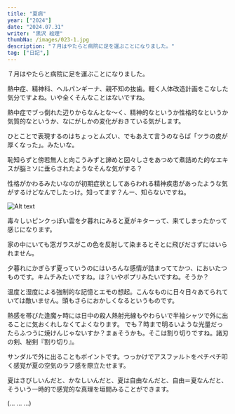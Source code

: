 ```yaml
---
title: "夏病"
year: ["2024"]
date: "2024.07.31"
writer: "黒沢 絵理"
thumbNa: /images/023-1.jpg
description: "７月はやたらと病院に足を運ぶことになりました。"
tag: ["日記",]
---
```


７月はやたらと病院に足を運ぶことになりました。

熱中症、精神科、ヘルパンギーナ、親不知の抜歯。軽く人体改造計画をこなした気分ですよね。いや全くそんなことはないですね。

熱中症でブっ倒れた辺りからなんとな～く、精神的なというか性格的なというか気質的なというか、なにがしかの変化がおきている気がします。

ひとことで表現するのはちょっとムズい、でもあえて言うのならば「ツラの皮が厚くなった」。みたいな。

恥知らずと傍若無人と向こうみずと諦めと図々しさをあつめて煮詰めた的なエキスが脳ミソに垂らされたようなそんな気がする？

性格がかわるみたいなのが初期症状としてあらわれる精神疾患があったような気がするけどなんでしたっけ。知ってます？んー、知らないですね。

![Alt text](/images/023-2.jpg)


毒々しいピンクっぽい雲を夕暮れにみると夏がキターって、来てしまったかって感じになります。

家の中にいても窓ガラスがこの色を反射して染まるとそとに飛びださずにはいられません。

夕暮れにかぎらず夏っていうのにはいろんな感情が詰まっててかつ、においたつものです。キムチみたいですね。は？いやポプリみたいですね。そうか？

温度と湿度による強制的な記憶とエモの想起。こんなものに日々日々あてられていては敵いません。頭もさらにおかしくなるというものです。

熱感を帯びた逢魔ヶ時には日中の殺人熱射光線もやわらいで半袖シャツで外に出ることに気おくれしなくてよくなります。
でも７時まで明るいような光量だったらふつうに焼けんじゃないすか？まぁそうかも。そこは割り切りですね。諸刃の剣、秘剣『割り切り』。

サンダルで外に出ることもポイントです。つっかけでアスファルトをペチペチ叩く感覚が夏の空気のラフ感を際立たせます。

夏はさびしいんだと、かなしいんだと、夏は自由なんだと、自由＝夏なんだと、そういう一時的で感覚的な真理を垣間みることができます。

(... ... ...)